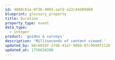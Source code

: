 ```yaml
---
id: 4088c61e-0f36-4003-aafd-a22c44d89d60
blueprint: glossary_property
title: Duration
property_type: event
data_type:
  - integer
product: 'guides & surveys'
description: 'Milliseconds of content viewed.'
updated_by: b6c6019f-27db-41a7-98bb-07c9b90f212b
updated_at: 1756838280
---
```

